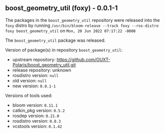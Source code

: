 ## boost_geometry_util (foxy) - 0.0.1-1

The packages in the `boost_geometry_util` repository were released into the `foxy` distro by running `/usr/bin/bloom-release --track foxy --ros-distro foxy boost_geometry_util` on `Mon, 20 Jun 2022 07:17:22 -0000`

The `boost_geometry_util` package was released.

Version of package(s) in repository `boost_geometry_util`:

- upstream repository: https://github.com/OUXT-Polaris/boost_geometry_util.git
- release repository: unknown
- rosdistro version: `null`
- old version: `null`
- new version: `0.0.1-1`

Versions of tools used:

- bloom version: `0.11.1`
- catkin_pkg version: `0.5.2`
- rosdep version: `0.21.0`
- rosdistro version: `0.8.3`
- vcstools version: `0.1.42`


